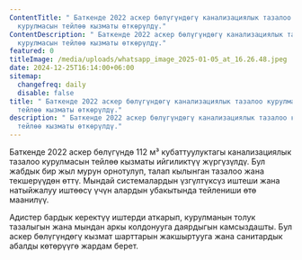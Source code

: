 ```yaml
---
ContentTitle: " Баткенде 2022 аскер бөлүгүндөгү канализациялык тазалоо
  курулмасын тейлөө кызматы өткөрүлдү."
ContentDescription: " Баткенде 2022 аскер бөлүгүндөгү канализациялык тазалоо
  курулмасын тейлөө кызматы өткөрүлдү."
featured: 0
titleImage: /media/uploads/whatsapp_image_2025-01-05_at_16.26.48.jpeg
date: 2024-12-25T16:14:00+06:00
sitemap:
  changefreq: daily
  disable: false
title: " Баткенде 2022 аскер бөлүгүндөгү канализациялык тазалоо курулмасын
  тейлөө кызматы өткөрүлдү."
description: " Баткенде 2022 аскер бөлүгүндөгү канализациялык тазалоо курулмасын
  тейлөө кызматы өткөрүлдү."
---
```

Баткенде 2022 аскер бөлүгүндө 112 м³ кубаттуулуктагы канализациялык тазалоо курулмасын тейлөө кызматы ийгиликтүү жүргүзүлдү. Бул жабдык бир жыл мурун орнотулуп, талап кылынган тазалоо жана текшерүүдөн өттү. Мындай системалардын үзгүлтүксүз иштеши жана натыйжалуу иштөөсү үчүн алардын убакытында тейлениши өтө маанилүү.

Адистер бардык керектүү иштерди аткарып, курулманын толук тазалыгын жана мындан аркы колдонууга даярдыгын камсыздашты. Бул аскер бөлүгүндөгү кызмат шарттарын жакшыртууга жана санитардык абалды көтөрүүгө жардам берет.

